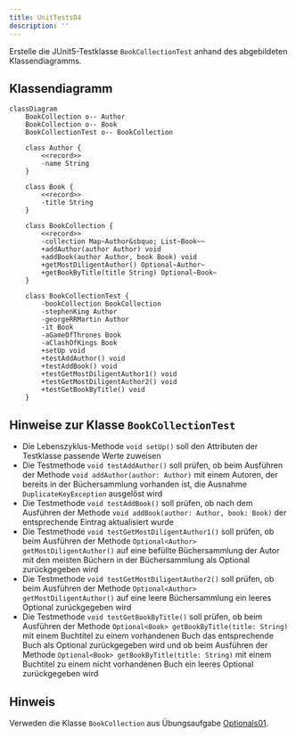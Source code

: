 ```yaml
---
title: UnitTests04
description: ''
---
```


Erstelle die JUnit5-Testklasse `BookCollectionTest` anhand des abgebildeten
Klassendiagramms.

## Klassendiagramm

```mermaid
classDiagram
    BookCollection o-- Author
    BookCollection o-- Book
    BookCollectionTest o-- BookCollection

    class Author {
        <<record>>
        -name String
    }

    class Book {
        <<record>>
        -title String
    }

    class BookCollection {
        <<record>>
        -collection Map~Author&sbquo; List~Book~~
        +addAuthor(author Author) void
        +addBook(author Author, book Book) void
        +getMostDiligentAuthor() Optional~Author~
        +getBookByTitle(title String) Optional~Book~
    }

    class BookCollectionTest {
        -bookCollection BookCollection
        -stephenKing Author
        -georgeRRMartin Author
        -it Book
        -aGameOfThrones Book
        -aClashOfKings Book
        +setUp void
        +testAddAuthor() void
        +testAddBook() void
        +testGetMostDiligentAuthor1() void
        +testGetMostDiligentAuthor2() void
        +testGetBookByTitle() void
    }
```

## Hinweise zur Klasse `BookCollectionTest`

- Die Lebenszyklus-Methode `void setUp()` soll den Attributen der Testklasse
  passende Werte zuweisen
- Die Testmethode `void testAddAuthor()` soll prüfen, ob beim Ausführen der
  Methode `void addAuthor(author: Author)` mit einem Autoren, der bereits in der
  Büchersammlung vorhanden ist, die Ausnahme `DuplicateKeyException` ausgelöst
  wird
- Die Testmethode `void testAddBook()` soll prüfen, ob nach dem Ausführen der
  Methode `void addBook(author: Author, book: Book)` der entsprechende Eintrag
  aktualisiert wurde
- Die Testmethode `void testGetMostDiligentAuthor1()` soll prüfen, ob beim
  Ausführen der Methode `Optional<Author> getMostDiligentAuthor()` auf eine
  befüllte Büchersammlung der Autor mit den meisten Büchern in der
  Büchersammlung als Optional zurückgegeben wird
- Die Testmethode `void testGetMostDiligentAuthor2()` soll prüfen, ob beim
  Ausführen der Methode `Optional<Author> getMostDiligentAuthor()` auf eine
  leere Büchersammlung ein leeres Optional zurückgegeben wird
- Die Testmethode `void testGetBookByTitle()` soll prüfen, ob beim Ausführen der
  Methode `Optional<Book> getBookByTitle(title: String)` mit einem Buchtitel zu
  einem vorhandenen Buch das entsprechende Buch als Optional zurückgegeben wird
  und ob beim Ausführen der Methode
  `Optional<Book> getBookByTitle(title: String)` mit einem Buchtitel zu einem
  nicht vorhandenen Buch ein leeres Optional zurückgegeben wird

## Hinweis

Verweden die Klasse `BookCollection` aus Übungsaufgabe
[Optionals01](../optionals/optionals01).

